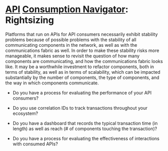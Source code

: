 # [API](../../) [Consumption Navigator](../): Rightsizing

Platforms that run on APIs for API consumers necessarily exhibit stability problems because of possible problems with the stability of all communicating components in the network, as well as with the communications fabric as well. In order to make these stability risks more manageable, it makes sense to revisit the question of how many components are communicating, and how the communications fabric looks like. It may be a worthwhile investment to refactor components, both in terms of stability, as well as in terms of scalability, which can be impacted substantially by the number of components, the type of components, and the way in which components communicate.

* Do you have a process for evaluating the performance of your API consumers?
  
* Do you use correlation IDs to track transactions throughout your ecosystem?
  
* Do you have a dashboard that records the typical transaction time (in length) as well as reach (# of components touching the transaction)?
  
* Do you have a process for evaluating the effectiveness of interactions with consumed APIs?

